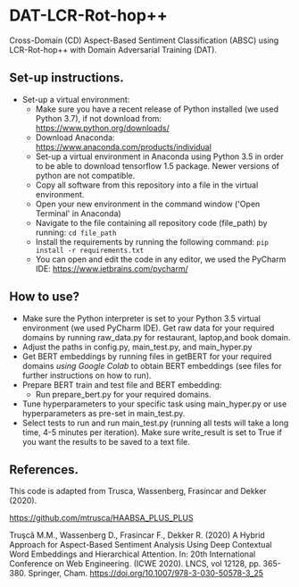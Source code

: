 # DAT-LCR-Rot-hop++

Cross-Domain (CD) Aspect-Based Sentiment Classification (ABSC) using LCR-Rot-hop++ with Domain Adversarial Training (DAT).

## Set-up instructions.

- Set-up a virtual environment:
    - Make sure you have a recent release of Python installed (we used Python 3.7), if not download
      from: https://www.python.org/downloads/
    - Download Anaconda: https://www.anaconda.com/products/individual
    - Set-up a virtual environment in Anaconda using Python 3.5 in order to be able to download tensorflow 1.5 package. Newer versions of python are not compatible.
    - Copy all software from this repository into a file in the virtual environment.
    - Open your new environment in the command window ('Open Terminal' in Anaconda)
    - Navigate to the file containing all repository code (file_path) by running: ```cd file_path```
    - Install the requirements by running the following command:
      ```pip install -r requirements.txt```
    - You can open and edit the code in any editor, we used the PyCharm IDE: https://www.jetbrains.com/pycharm/
## How to use?

- Make sure the Python interpreter is set to your Python 3.5 virtual environment (we used PyCharm IDE).
Get raw data for your required domains by running raw$\_$data.py for restaurant, laptop,and  book domain.
-  Adjust the paths in config.py, main$\_$test.py, and main$\_$hyper.py 
- Get BERT embeddings by running files in getBERT for your required domains *using Google Colab* to obtain BERT embeddings (see files for
      further instructions on how to run).
- Prepare BERT train and test file and BERT embedding:
    - Run prepare_bert.py for your required domains.
- Tune hyperparameters to your specific task using main_hyper.py or use hyperparameters as pre-set in main_test.py.
- Select tests to run and run main_test.py (running all tests will take a long time, 4-5 minutes per iteration). Make
  sure write_result is set to True if you want the results to be saved to a text file.

## References.

This code is adapted from Trusca, Wassenberg, Frasincar and Dekker (2020).

https://github.com/mtrusca/HAABSA_PLUS_PLUS

Truşcǎ M.M., Wassenberg D., Frasincar F., Dekker R. (2020) A Hybrid Approach for Aspect-Based Sentiment Analysis Using
Deep Contextual Word Embeddings and Hierarchical Attention. In: 20th International Conference on Web
Engineering. (ICWE 2020). LNCS, vol 12128, pp. 365-380. Springer, Cham.
https://doi.org/10.1007/978-3-030-50578-3_25
